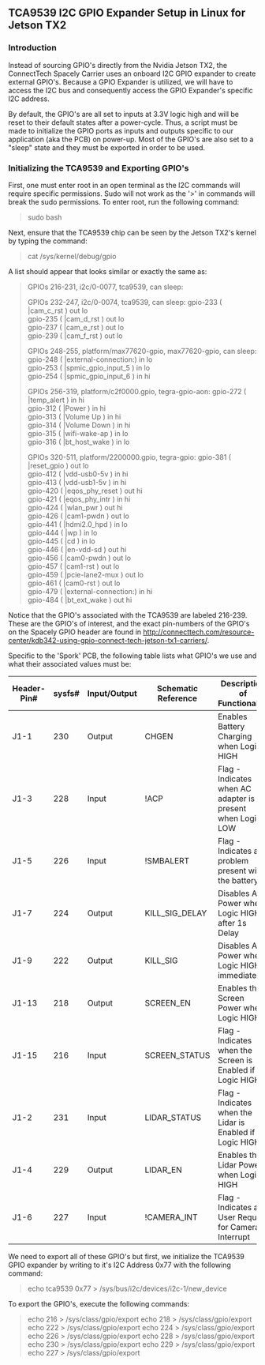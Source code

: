 ## TCA9539 I2C GPIO Expander Setup in Linux for Jetson TX2

### Introduction
Instead of sourcing GPIO's directly from the Nvidia Jetson TX2, the ConnectTech Spacely Carrier uses an onboard I2C GPIO expander to create external GPIO's. Because a GPIO Expander is utilized, we will have to access the I2C bus and consequently access the GPIO Expander's specific I2C address.

By default, the GPIO's are all set to inputs at 3.3V logic high and will be reset to their default states after a power-cycle. Thus, a script must be made to initialize the GPIO ports as inputs and outputs specific to our application (aka the PCB) on power-up. Most of the GPIO's are also set to a "sleep" state and they must be exported in order to be used.

### Initializing the TCA9539 and Exporting GPIO's
First, one must enter root in an open terminal as the I2C commands will require specific permissions. Sudo will not work as the '>' in commands will break the sudo permissions. To enter root, run the following command:

> sudo bash

Next, ensure that the TCA9539 chip can be seen by the Jetson TX2's kernel by typing the command:

> cat /sys/kernel/debug/gpio

A list should appear that looks similar or exactly the same as:

> GPIOs 216-231, i2c/0-0077, tca9539, can sleep:
>
> GPIOs 232-247, i2c/0-0074, tca9539, can sleep:
>  gpio-233 (                    |cam_c_rst           ) out lo    
>  gpio-235 (                    |cam_d_rst           ) out lo    
>  gpio-237 (                    |cam_e_rst           ) out lo    
>  gpio-239 (                    |cam_f_rst           ) out lo    
>
> GPIOs 248-255, platform/max77620-gpio, max77620-gpio, can sleep:
>  gpio-248 (                    |external-connection:) in  lo    
>  gpio-253 (                    |spmic_gpio_input_5  ) in  lo    
>  gpio-254 (                    |spmic_gpio_input_6  ) in  hi    
>
> GPIOs 256-319, platform/c2f0000.gpio, tegra-gpio-aon:
>  gpio-272 (                    |temp_alert          ) in  hi    
>  gpio-312 (                    |Power               ) in  hi    
>  gpio-313 (                    |Volume Up           ) in  hi    
>  gpio-314 (                    |Volume Down         ) in  hi    
>  gpio-315 (                    |wifi-wake-ap        ) in  lo    
>  gpio-316 (                    |bt_host_wake        ) in  lo    
>
> GPIOs 320-511, platform/2200000.gpio, tegra-gpio:
>  gpio-381 (                    |reset_gpio          ) out lo    
>  gpio-412 (                    |vdd-usb0-5v         ) in  hi    
>  gpio-413 (                    |vdd-usb1-5v         ) in  hi    
>  gpio-420 (                    |eqos_phy_reset      ) out hi    
>  gpio-421 (                    |eqos_phy_intr       ) in  hi    
>  gpio-424 (                    |wlan_pwr            ) out hi    
>  gpio-426 (                    |cam1-pwdn           ) out lo    
>  gpio-441 (                    |hdmi2.0_hpd         ) in  lo    
>  gpio-444 (                    |wp                  ) in  lo    
>  gpio-445 (                    |cd                  ) in  lo    
>  gpio-446 (                    |en-vdd-sd           ) out hi    
>  gpio-456 (                    |cam0-pwdn           ) out lo    
>  gpio-457 (                    |cam1-rst            ) out lo    
>  gpio-459 (                    |pcie-lane2-mux      ) out lo    
>  gpio-461 (                    |cam0-rst            ) out lo    
>  gpio-479 (                    |external-connection:) in  hi    
>  gpio-484 (                    |bt_ext_wake         ) out hi 

Notice that the GPIO's associated with the TCA9539 are labeled 216-239. These are the GPIO's of interest, and the exact pin-numbers of the GPIO's on the Spacely GPIO header are found in http://connecttech.com/resource-center/kdb342-using-gpio-connect-tech-jetson-tx1-carriers/.

Specific to the 'Spork' PCB, the following table lists what GPIO's we use and what their associated values must be:

|Header-Pin#|    sysfs#|     Input/Output|     Schematic Reference|     Description of Functionality|
|-----------|----------|-----------------|------------------------|---------------------------------|
|J1-1       |    230   |     Output      |     CHGEN              |  Enables Battery Charging when Logic HIGH|
|J1-3|           228   |     Input       |     !ACP               |  Flag - Indicates when AC adapter is present when Logic LOW|
|J1-5       |    226   |    Input        |     !SMBALERT          |  Flag - Indicates a problem present with the battery|
|J1-7       |    224   |    Output       |   KILL_SIG_DELAY       |  Disables ALL Power when Logic HIGH after 1s Delay|
|J1-9       |    222   |    Output       |   KILL_SIG             |  Disables ALL Power when Logic HIGH immediately|
|J1-13      |    218   |    Output       |   SCREEN_EN            |  Enables the Screen Power when Logic HIGH|
|J1-15      |    216   |    Input        |   SCREEN_STATUS        |  Flag - Indicates when the Screen is Enabled if Logic HIGH|
|J1-2       |    231   |     Input       |   LIDAR_STATUS         |  Flag - Indicates when the Lidar is Enabled if Logic HIGH|
|J1-4       |    229   |     Output      |   LIDAR_EN             |  Enables the Lidar Power when Logic HIGH|
|J1-6       |    227   |     Input       |   !CAMERA_INT          |  Flag - Indicates a User Request for Camera Interrupt|

We need to export all of these GPIO's but first, we initialize the TCA9539 GPIO expander by writing to it's I2C Address 0x77 with the following command:

> echo tca9539 0x77 > /sys/bus/i2c/devices/i2c-1/new_device

To export the GPIO's, execute the following commands:

> echo 216 > /sys/class/gpio/export
> echo 218 > /sys/class/gpio/export
> echo 222 > /sys/class/gpio/export
> echo 224 > /sys/class/gpio/export
> echo 226 > /sys/class/gpio/export
> echo 228 > /sys/class/gpio/export
> echo 230 > /sys/class/gpio/export
> echo 229 > /sys/class/gpio/export
> echo 227 > /sys/class/gpio/export





